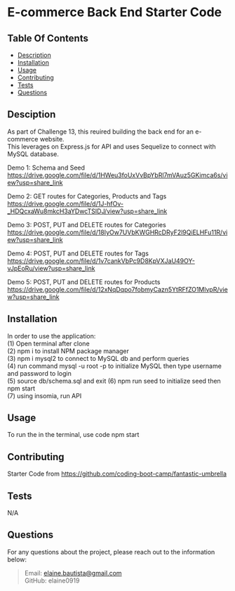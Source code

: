 # E-commerce Back End Starter Code

## Table Of Contents

  * [Description](#description)
  * [Installation](#installation)
  * [Usage](#usage)
  * [Contributing](#credits)
  * [Tests](#test)
  * [Questions](#questions)
   
  ## Desciption

  As part of Challenge 13, this reuired building the back end for an e-commerce website. <br>
  This leverages on Express.js for API and uses Sequelize to connect with MySQL database.

  Demo 1: Schema and Seed <br>
    https://drive.google.com/file/d/1HWeu3foUxVvBpYbRl7mVAuz5GKimca6s/view?usp=share_link

  Demo 2: GET routes for Categories, Products and Tags <br>
    https://drive.google.com/file/d/1J-hfOv-_HDQcxaWu8mkcH3aYDwcTSIDJ/view?usp=share_link

  Demo 3: POST, PUT and DELETE routes for Categories <br>
    https://drive.google.com/file/d/18IyOw7UVbKWGHRcDRyF2l9QiELHFu11R/view?usp=share_link

  Demo 4: POST, PUT and DELETE routes for Tags <br>
    https://drive.google.com/file/d/1v7cankVbPc9D8KpVXJaU49OY-vJpEoRu/view?usp=share_link

  Demo 5: POST, PUT and DELETE routes for Products <br>
    https://drive.google.com/file/d/12xNqDqpo7fobmyCazn5YtRFfZO1MlvpR/view?usp=share_link

  ## Installation

  In order to use the application: <br>
  (1) Open terminal after clone <br>
  (2) npm i to install NPM package manager <br>
  (3) npm i mysql2 to connect to MySQL db and perform queries <br>
  (4) run command mysql -u root -p to initialize MySQL then type username and password to login <br>
  (5) source db/schema.sql and exit
  (6) npm run seed to initialize seed then npm start<br>
  (7) using insomia, run API <br>

  ## Usage

  To run the in the terminal, use code npm start

  ## Contributing

  Starter Code from https://github.com/coding-boot-camp/fantastic-umbrella

  ## Tests

  N/A

  ## Questions

  For any questions about the project, please reach out to the information below:
  > Email: elaine.bautista@gmail.com <br>
  > GitHub: elaine0919


